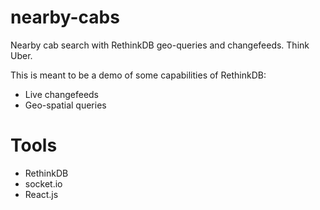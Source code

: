 # nearby-cabs
Nearby cab search with RethinkDB geo-queries and changefeeds. Think Uber.

This is meant to be a demo of some capabilities of RethinkDB:

- Live changefeeds
- Geo-spatial queries

# Tools

- RethinkDB
- socket.io
- React.js
